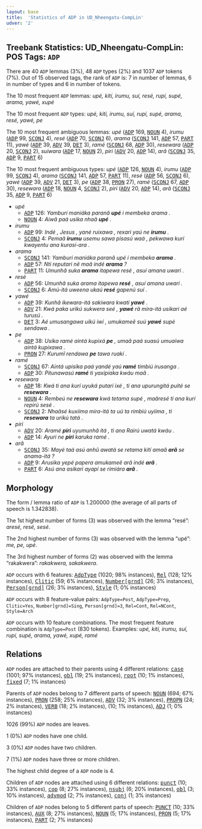 ```yaml
---
layout: base
title:  'Statistics of ADP in UD_Nheengatu-CompLin'
udver: '2'
---
```


## Treebank Statistics: UD_Nheengatu-CompLin: POS Tags: `ADP`

There are 40 `ADP` lemmas (3%), 48 `ADP` types (2%) and 1037 `ADP` tokens (7%).
Out of 15 observed tags, the rank of `ADP` is: 7 in number of lemmas, 6 in number of types and 6 in number of tokens.

The 10 most frequent `ADP` lemmas: <em>upé, kití, irumu, suí, resé, rupí, supé, arama, yawé, xupé</em>

The 10 most frequent `ADP` types:  <em>upé, kití, irumu, suí, rupí, supé, arama, resé, yawé, pe</em>

The 10 most frequent ambiguous lemmas: <em>upé</em> (<tt><a href="yrl_complin-pos-ADP.html">ADP</a></tt> 169, <tt><a href="yrl_complin-pos-NOUN.html">NOUN</a></tt> 4), <em>irumu</em> (<tt><a href="yrl_complin-pos-ADP.html">ADP</a></tt> 99, <tt><a href="yrl_complin-pos-SCONJ.html">SCONJ</a></tt> 4), <em>resé</em> (<tt><a href="yrl_complin-pos-ADP.html">ADP</a></tt> 70, <tt><a href="yrl_complin-pos-SCONJ.html">SCONJ</a></tt> 6), <em>arama</em> (<tt><a href="yrl_complin-pos-SCONJ.html">SCONJ</a></tt> 141, <tt><a href="yrl_complin-pos-ADP.html">ADP</a></tt> 57, <tt><a href="yrl_complin-pos-PART.html">PART</a></tt> 11), <em>yawé</em> (<tt><a href="yrl_complin-pos-ADP.html">ADP</a></tt> 39, <tt><a href="yrl_complin-pos-ADV.html">ADV</a></tt> 39, <tt><a href="yrl_complin-pos-DET.html">DET</a></tt> 3), <em>ramé</em> (<tt><a href="yrl_complin-pos-SCONJ.html">SCONJ</a></tt> 68, <tt><a href="yrl_complin-pos-ADP.html">ADP</a></tt> 30), <em>resewara</em> (<tt><a href="yrl_complin-pos-ADP.html">ADP</a></tt> 20, <tt><a href="yrl_complin-pos-SCONJ.html">SCONJ</a></tt> 2), <em>suiwara</em> (<tt><a href="yrl_complin-pos-ADP.html">ADP</a></tt> 17, <tt><a href="yrl_complin-pos-NOUN.html">NOUN</a></tt> 2), <em>piri</em> (<tt><a href="yrl_complin-pos-ADV.html">ADV</a></tt> 20, <tt><a href="yrl_complin-pos-ADP.html">ADP</a></tt> 14), <em>arã</em> (<tt><a href="yrl_complin-pos-SCONJ.html">SCONJ</a></tt> 35, <tt><a href="yrl_complin-pos-ADP.html">ADP</a></tt> 9, <tt><a href="yrl_complin-pos-PART.html">PART</a></tt> 6)

The 10 most frequent ambiguous types:  <em>upé</em> (<tt><a href="yrl_complin-pos-ADP.html">ADP</a></tt> 126, <tt><a href="yrl_complin-pos-NOUN.html">NOUN</a></tt> 4), <em>irumu</em> (<tt><a href="yrl_complin-pos-ADP.html">ADP</a></tt> 99, <tt><a href="yrl_complin-pos-SCONJ.html">SCONJ</a></tt> 4), <em>arama</em> (<tt><a href="yrl_complin-pos-SCONJ.html">SCONJ</a></tt> 141, <tt><a href="yrl_complin-pos-ADP.html">ADP</a></tt> 57, <tt><a href="yrl_complin-pos-PART.html">PART</a></tt> 11), <em>resé</em> (<tt><a href="yrl_complin-pos-ADP.html">ADP</a></tt> 56, <tt><a href="yrl_complin-pos-SCONJ.html">SCONJ</a></tt> 6), <em>yawé</em> (<tt><a href="yrl_complin-pos-ADP.html">ADP</a></tt> 39, <tt><a href="yrl_complin-pos-ADV.html">ADV</a></tt> 21, <tt><a href="yrl_complin-pos-DET.html">DET</a></tt> 3), <em>pe</em> (<tt><a href="yrl_complin-pos-ADP.html">ADP</a></tt> 38, <tt><a href="yrl_complin-pos-PRON.html">PRON</a></tt> 27), <em>ramé</em> (<tt><a href="yrl_complin-pos-SCONJ.html">SCONJ</a></tt> 67, <tt><a href="yrl_complin-pos-ADP.html">ADP</a></tt> 30), <em>resewara</em> (<tt><a href="yrl_complin-pos-ADP.html">ADP</a></tt> 18, <tt><a href="yrl_complin-pos-NOUN.html">NOUN</a></tt> 4, <tt><a href="yrl_complin-pos-SCONJ.html">SCONJ</a></tt> 2), <em>piri</em> (<tt><a href="yrl_complin-pos-ADV.html">ADV</a></tt> 20, <tt><a href="yrl_complin-pos-ADP.html">ADP</a></tt> 14), <em>arã</em> (<tt><a href="yrl_complin-pos-SCONJ.html">SCONJ</a></tt> 35, <tt><a href="yrl_complin-pos-ADP.html">ADP</a></tt> 9, <tt><a href="yrl_complin-pos-PART.html">PART</a></tt> 6)


* <em>upé</em>
  * <tt><a href="yrl_complin-pos-ADP.html">ADP</a></tt> 126: <em>Yamburi maniáka paranã <b>upé</b> i membeka arama .</em>
  * <tt><a href="yrl_complin-pos-NOUN.html">NOUN</a></tt> 4: <em>Aiwã paá usika nhaã <b>upé</b> .</em>
* <em>irumu</em>
  * <tt><a href="yrl_complin-pos-ADP.html">ADP</a></tt> 99: <em>Indé , Jesus , yané ruixawa , rexari yaú ne <b>irumu</b> .</em>
  * <tt><a href="yrl_complin-pos-SCONJ.html">SCONJ</a></tt> 4: <em>Pemaã <b>irumu</b> usemu sawa pisasú waá , pekwawa kurí kwayentu ana kurasí-ara .</em>
* <em>arama</em>
  * <tt><a href="yrl_complin-pos-SCONJ.html">SCONJ</a></tt> 141: <em>Yamburi maniáka paranã upé i membeka <b>arama</b> .</em>
  * <tt><a href="yrl_complin-pos-ADP.html">ADP</a></tt> 57: <em>Nti reputari nẽ maã indé <b>arama</b> ?</em>
  * <tt><a href="yrl_complin-pos-PART.html">PART</a></tt> 11: <em>Umunhã suka <b>arama</b> itapewa resé , asuí amana uwari .</em>
* <em>resé</em>
  * <tt><a href="yrl_complin-pos-ADP.html">ADP</a></tt> 56: <em>Umunhã suka arama itapewa <b>resé</b> , asuí amana uwari .</em>
  * <tt><a href="yrl_complin-pos-SCONJ.html">SCONJ</a></tt> 6: <em>Amú-itá uweena ukaú <b>resé</b> gapenú suí .</em>
* <em>yawé</em>
  * <tt><a href="yrl_complin-pos-ADP.html">ADP</a></tt> 39: <em>Kunhã ikewara-itá sakiwara kwatí <b>yawé</b> .</em>
  * <tt><a href="yrl_complin-pos-ADV.html">ADV</a></tt> 21: <em>Kwá paka urikú sukwera seé , <b>yawé</b> rã mira-itá usikari aé turusú .</em>
  * <tt><a href="yrl_complin-pos-DET.html">DET</a></tt> 3: <em>Aé umusangawa uikú iwí , umukameẽ suú <b>yawé</b> supé sendawa .</em>
* <em>pe</em>
  * <tt><a href="yrl_complin-pos-ADP.html">ADP</a></tt> 38: <em>Usika ramé aintá kupixá <b>pe</b> , umaã paá suasú umuaíwa aintá kupixawa .</em>
  * <tt><a href="yrl_complin-pos-PRON.html">PRON</a></tt> 27: <em>Kurumĩ rendawa <b>pe</b> tawa ruakí .</em>
* <em>ramé</em>
  * <tt><a href="yrl_complin-pos-SCONJ.html">SCONJ</a></tt> 67: <em>Aintá upisika paá yandé yaú <b>ramé</b> timbiú irusanga .</em>
  * <tt><a href="yrl_complin-pos-ADP.html">ADP</a></tt> 30: <em>Pitunawasú <b>ramé</b> ti yaxipiaka kwáu maã .</em>
* <em>resewara</em>
  * <tt><a href="yrl_complin-pos-ADP.html">ADP</a></tt> 18: <em>Kwá ti ana kurí uyuká putari ixé , ti ana upurungitá puité se <b>resewara</b> .</em>
  * <tt><a href="yrl_complin-pos-NOUN.html">NOUN</a></tt> 4: <em>Rembeú ne <b>resewara</b> kwá tetama supé , maãresé ti ana kurí repirú sesé .</em>
  * <tt><a href="yrl_complin-pos-SCONJ.html">SCONJ</a></tt> 2: <em>Nhaãsé kuxiíma mira-itá ta uú ta rimbiú uyiíma , ti <b>resewara</b> ta urikú tatá .</em>
* <em>piri</em>
  * <tt><a href="yrl_complin-pos-ADV.html">ADV</a></tt> 20: <em>Aramé <b>piri</b> uyumunhã itá , ti ana Rairú uwatá kwáu .</em>
  * <tt><a href="yrl_complin-pos-ADP.html">ADP</a></tt> 14: <em>Ayuri ne <b>piri</b> karuka ramé .</em>
* <em>arã</em>
  * <tt><a href="yrl_complin-pos-SCONJ.html">SCONJ</a></tt> 35: <em>Mayé taá asú anhũ awatá se retama kití amaã <b>arã</b> se anama-itá ?</em>
  * <tt><a href="yrl_complin-pos-ADP.html">ADP</a></tt> 9: <em>Arusika yepé papera amukameẽ arã indé <b>arã</b> .</em>
  * <tt><a href="yrl_complin-pos-PART.html">PART</a></tt> 6: <em>Asú ana asikari ayapí se rimiára <b>arã</b> .</em>

## Morphology

The form / lemma ratio of `ADP` is 1.200000 (the average of all parts of speech is 1.342838).

The 1st highest number of forms (3) was observed with the lemma “resé”: <em>aresé, resé, sesé</em>.

The 2nd highest number of forms (3) was observed with the lemma “upé”: <em>me, pe, upé</em>.

The 3rd highest number of forms (2) was observed with the lemma “rakakwera”: <em>rakakwera, sakakwera</em>.

`ADP` occurs with 6 features: <tt><a href="yrl_complin-feat-AdpType.html">AdpType</a></tt> (1020; 98% instances), <tt><a href="yrl_complin-feat-Rel.html">Rel</a></tt> (128; 12% instances), <tt><a href="yrl_complin-feat-Clitic.html">Clitic</a></tt> (59; 6% instances), <tt><a href="yrl_complin-feat-Number-grnd.html">Number[grnd]</a></tt> (26; 3% instances), <tt><a href="yrl_complin-feat-Person-grnd.html">Person[grnd]</a></tt> (26; 3% instances), <tt><a href="yrl_complin-feat-Style.html">Style</a></tt> (1; 0% instances)

`ADP` occurs with 8 feature-value pairs: `AdpType=Post`, `AdpType=Prep`, `Clitic=Yes`, `Number[grnd]=Sing`, `Person[grnd]=3`, `Rel=Cont`, `Rel=NCont`, `Style=Arch`

`ADP` occurs with 10 feature combinations.
The most frequent feature combination is `AdpType=Post` (830 tokens).
Examples: <em>upé, kití, irumu, suí, rupí, supé, arama, yawé, xupé, ramé</em>


## Relations

`ADP` nodes are attached to their parents using 4 different relations: <tt><a href="yrl_complin-dep-case.html">case</a></tt> (1001; 97% instances), <tt><a href="yrl_complin-dep-obl.html">obl</a></tt> (19; 2% instances), <tt><a href="yrl_complin-dep-root.html">root</a></tt> (10; 1% instances), <tt><a href="yrl_complin-dep-fixed.html">fixed</a></tt> (7; 1% instances)

Parents of `ADP` nodes belong to 7 different parts of speech: <tt><a href="yrl_complin-pos-NOUN.html">NOUN</a></tt> (694; 67% instances), <tt><a href="yrl_complin-pos-PRON.html">PRON</a></tt> (258; 25% instances), <tt><a href="yrl_complin-pos-ADV.html">ADV</a></tt> (32; 3% instances), <tt><a href="yrl_complin-pos-PROPN.html">PROPN</a></tt> (24; 2% instances), <tt><a href="yrl_complin-pos-VERB.html">VERB</a></tt> (18; 2% instances),  (10; 1% instances), <tt><a href="yrl_complin-pos-ADJ.html">ADJ</a></tt> (1; 0% instances)

1026 (99%) `ADP` nodes are leaves.

1 (0%) `ADP` nodes have one child.

3 (0%) `ADP` nodes have two children.

7 (1%) `ADP` nodes have three or more children.

The highest child degree of a `ADP` node is 4.

Children of `ADP` nodes are attached using 6 different relations: <tt><a href="yrl_complin-dep-punct.html">punct</a></tt> (10; 33% instances), <tt><a href="yrl_complin-dep-cop.html">cop</a></tt> (8; 27% instances), <tt><a href="yrl_complin-dep-nsubj.html">nsubj</a></tt> (6; 20% instances), <tt><a href="yrl_complin-dep-obl.html">obl</a></tt> (3; 10% instances), <tt><a href="yrl_complin-dep-advmod.html">advmod</a></tt> (2; 7% instances), <tt><a href="yrl_complin-dep-conj.html">conj</a></tt> (1; 3% instances)

Children of `ADP` nodes belong to 5 different parts of speech: <tt><a href="yrl_complin-pos-PUNCT.html">PUNCT</a></tt> (10; 33% instances), <tt><a href="yrl_complin-pos-AUX.html">AUX</a></tt> (8; 27% instances), <tt><a href="yrl_complin-pos-NOUN.html">NOUN</a></tt> (5; 17% instances), <tt><a href="yrl_complin-pos-PRON.html">PRON</a></tt> (5; 17% instances), <tt><a href="yrl_complin-pos-PART.html">PART</a></tt> (2; 7% instances)

